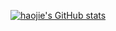 [![haojie's GitHub stats](https://github-readme-stats.vercel.app/api?username=haojie06)](https://github.com/haojie06&count_private=true)
